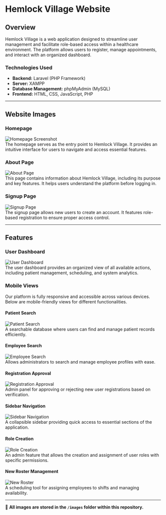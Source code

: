 # Hemlock Village Website  

## Overview  
Hemlock Village is a web application designed to streamline user management and facilitate role-based access within a healthcare environment. The platform allows users to register, manage appointments, and interact with an organized dashboard.  

### **Technologies Used**  
- **Backend:** Laravel (PHP Framework)  
- **Server:** XAMPP  
- **Database Management:** phpMyAdmin (MySQL)  
- **Frontend:** HTML, CSS, JavaScript, PHP  

---

## Website Images  

### **Homepage**  
![Homepage Screenshot](images/home.png "Homepage Design")  
The homepage serves as the entry point to Hemlock Village. It provides an intuitive interface for users to navigate and access essential features.  

### **About Page**  
![About Page](images/login.png "About Us Section")  
This page contains information about Hemlock Village, including its purpose and key features. It helps users understand the platform before logging in.  

### **Signup Page**  
![Signup Page](images/signup.png "Signup Page")  
The signup page allows new users to create an account. It features role-based registration to ensure proper access control.  

---

## Features  

### **User Dashboard**  
![User Dashboard](images/users.png "Dashboard Overview")  
The user dashboard provides an organized view of all available actions, including patient management, scheduling, and system analytics.  

### **Mobile Views**  
Our platform is fully responsive and accessible across various devices. Below are mobile-friendly views for different functionalities.  

#### **Patient Search**  
![Patient Search](images/patientSearch.png "Responsive Design")  
A searchable database where users can find and manage patient records efficiently.  

#### **Employee Search**  
![Employee Search](images/employeeSearch.png "Responsive Design")  
Allows administrators to search and manage employee profiles with ease.  

#### **Registration Approval**  
![Registration Approval](images/regAppr.png "Responsive Design")  
Admin panel for approving or rejecting new user registrations based on verification.  

#### **Sidebar Navigation**  
![Sidebar Navigation](images/sidebar.png "Responsive Design")  
A collapsible sidebar providing quick access to essential sections of the application.  

#### **Role Creation**  
![Role Creation](images/roleCreation.png "Responsive Design")  
An admin feature that allows the creation and assignment of user roles with specific permissions.  

#### **New Roster Management**  
![New Roster](images/newRoster.png "Responsive Design")  
A scheduling tool for assigning employees to shifts and managing availability.  

---

📁 **All images are stored in the `/images` folder within this repository.**  

